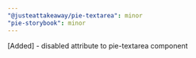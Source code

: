 ```yaml
---
"@justeattakeaway/pie-textarea": minor
"pie-storybook": minor
---
```


[Added] - disabled attribute to pie-textarea component
